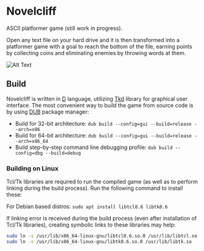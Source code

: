 # Novelcliff
ASCII platformer game (still work in progress).

Open any text file on your hard drive and it is then transformed into a platformer game with a goal to reach the bottom of the file, earning points by collecting coins and eliminating enemies by throwing words at them.

![Alt Text](https://media.giphy.com/media/UpIo5gYhZ3eX0kMvqI/giphy.gif)

## Build
Novelcliff is written in [D](https://dlang.org/) language, utilizing [Tkd](https://github.com/nomad-software/tkd) library for graphical user interface. The most convenient way to build the game from source code is by using [DUB](https://dub.pm/getting_started) package manager:
- Build for 32-bit architecture: `dub build --config=gui --build=release --arch=x86`
- Build for 64-bit architecture: `dub build --config=gui --build=release --arch=x86_64`
- Build step-by-step command line debugging profile: `dub build --config=dbg --build=debug`
### Building on Linux
Tcl/Tk libraries are required to run the compiled game (as well as to perform linking during the build process). Run the following command to install these:

For Debian based distros: `sudo apt install libtcl8.6 libtk8.6`

If linking error is received during the build process (even after installation of Tcl/Tk libraries), creating symbolic links to these libraries may help:

```bash
sudo ln -s /usr/lib/x86_64-linux-gnu/libtcl8.6.so.0 /usr/lib/libtcl.so
sudo ln -s /usr/lib/x86_64-linux-gnu/libtk8.6.so.0 /usr/lib/libtk.so
```
